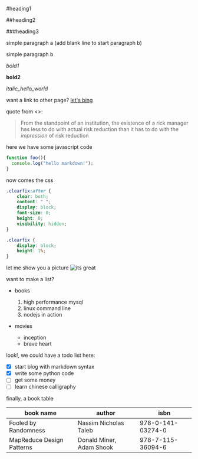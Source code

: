 #heading1

##heading2

###heading3

simple paragraph a (add blank line to start paragraph b)

simple paragraph b

*bold1*

**bold2**

_italic_hello_world_

want a link to other page?
[let's bing](http://www.bing.com)

quote from <<Fooled by Randomness>>:
>From the standpoint of an institution, the existence of a rick manager has less to do with actual risk reduction than it has to do with the _impression_ of risk reduction

here we have some javascript code
```javascript
function foo(){
  console.log("hello markdown!");
}
```
now comes the css
```css
.clearfix:after {
	clear: both;
	content: " ";
	display: block;
	font-size: 0;
	height: 0;
	visibility: hidden;
}

.clearfix {
	display: block;
	height: 1%;
}
```

let me show you a picture
![its great](https://octodex.github.com/images/yaktocat.png)

want to make a list?
* books
  1. high performance mysql
  2. linux command line
  3. nodejs in action
  
* movies
  - inception
  - brave heart

look!, we could have a todo list here:
- [x] start blog with markdown syntax
- [x] write some python code
- [ ] get some money
- [ ] learn chinese calligraphy

finally, a book table

| book name  | author   | isbn |
| ---------- | -------- | ------ |
| Fooled by Randomness | Nassim Nicholas Taleb | 978-0-141-03274-0 |
| MapReduce Design Patterns | Donald Miner, Adam Shook | 978-7-115-36094-6 |
